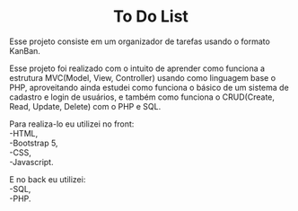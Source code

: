 <h1 align="center">To Do List</h1>

Esse projeto consiste em um organizador de tarefas usando o formato KanBan.

Esse projeto foi realizado com o intuito de aprender como funciona a estrutura MVC(Model, View, Controller)
usando como linguagem base o PHP, aproveitando ainda estudei como funciona o básico de um sistema de cadastro e login de usuários,
e também como funciona o CRUD(Create, Read, Update, Delete) com o PHP e SQL.

Para realiza-lo eu utilizei no front:<br>
-HTML,<br>
-Bootstrap 5,<br>
-CSS,<br>
-Javascript.<br>

E no back eu utilizei:<br>
-SQL,<br>
-PHP.<br>
